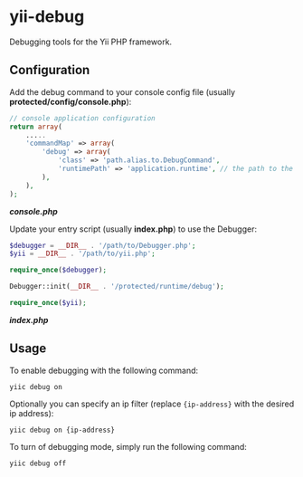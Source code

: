 yii-debug
=========

Debugging tools for the Yii PHP framework.

## Configuration

Add the debug command to your console config file (usually **protected/config/console.php**):

```php
// console application configuration
return array(
    .....
    'commandMap' => array(
        'debug' => array(
            'class' => 'path.alias.to.DebugCommand',
            'runtimePath' => 'application.runtime', // the path to the application runtime folder
        ),
    ),
);
```
***console.php***

Update your entry script (usually **index.php**) to use the Debugger:

```php
$debugger = __DIR__ . '/path/to/Debugger.php';
$yii = __DIR__ . '/path/to/yii.php';

require_once($debugger);

Debugger::init(__DIR__ . '/protected/runtime/debug');

require_once($yii);
```
***index.php***

## Usage

To enable debugging with the following command:

```
yiic debug on
```

Optionally you can specify an ip filter (replace `{ip-address}` with the desired ip address):

```
yiic debug on {ip-address}
```

To turn of debugging mode, simply run the following command:

```
yiic debug off
```
